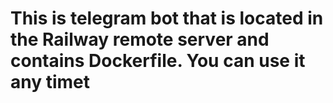 # This is telegram bot that is located in the Railway remote server and contains Dockerfile. You can use it any timet